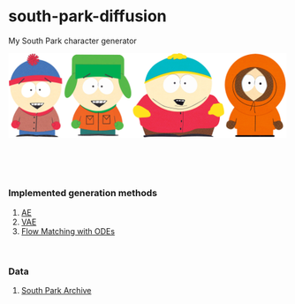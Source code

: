 # south-park-diffusion
My South Park character generator

![image](south_park.png)

</br>
</br>
</br>

### Implemented generation methods
1) [AE](https://github.com/leffff/south-park-character-generation/blob/main/AE.ipynb)
2) [VAE](https://github.com/leffff/south-park-character-generation/blob/main/VAE.ipynb)
3) [Flow Matching with ODEs](https://github.com/leffff/south-park-character-generation/blob/main/flow_matching.ipynb)

</br>

### Data
1) [South Park Archive](https://southpark.fandom.com/wiki/South_Park_Archives)

